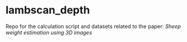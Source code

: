 # lambscan_depth
Repo for the calculation script and datasets related to the paper: _Sheep weight estimation using 3D images_
